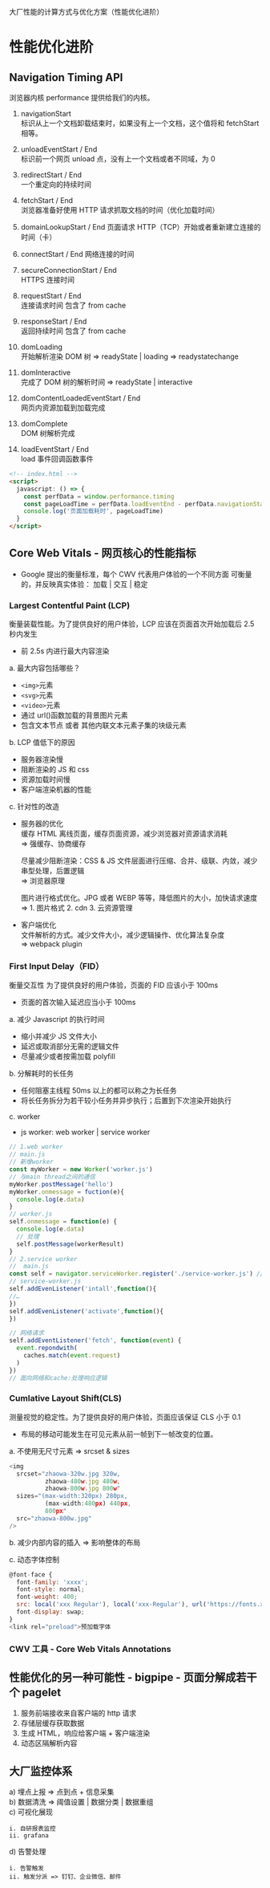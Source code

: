 大厂性能的计算方式与优化方案（性能优化进阶）

# 性能优化进阶

## Navigation Timing API

浏览器内核 performance 提供给我们的内核。

1. navigationStart  
   标识从上一个文档卸载结束时，如果没有上一个文档，这个值将和 fetchStart 相等。

2. unloadEventStart / End  
   标识前一个网页 unload 点，没有上一个文档或者不同域，为 0

3. redirectStart / End  
   一个重定向的持续时间

4. fetchStart / End  
   浏览器准备好使用 HTTP 请求抓取文档的时间（优化加载时间）

5. domainLookupStart / End
   页面请求 HTTP（TCP）开始或者重新建立连接的时间（卡）

6. connectStart / End
   网络连接的时间

7. secureConnectionStart / End  
   HTTPS 连接时间

8. requestStart / End  
   连接请求时间 包含了 from cache

9. responseStart / End  
   返回持续时间 包含了 from cache

10. domLoading  
    开始解析渲染 DOM 树 => readyState | loading => readystatechange

11. domInteractive  
    完成了 DOM 树的解析时间 => readyState | interactive

12. domContentLoadedEventStart / End  
    网页内资源加载到加载完成

13. domComplete  
    DOM 树解析完成

14. loadEventStart / End  
    load 事件回调函数事件

```html
<!-- index.html -->
<script>
  javascript: () => {
    const perfData = window.performance.timing
    const pageLoadTime = perfData.loadEventEnd - perfData.navigationStart
    console.log('页面加载耗时', pageLoadTime)
  }
</script>
```

## Core Web Vitals - 网页核心的性能指标

- Google 提出的衡量标准，每个 CWV 代表用户体验的一个不同方面
  可衡量的，并反映真实体验：
  加载 | 交互 | 稳定

### Largest Contentful Paint (LCP)

衡量装载性能。为了提供良好的用户体验，LCP 应该在页面首次开始加载后 2.5 秒内发生

- 前 2.5s 内进行最大内容渲染

a. 最大内容包括哪些？

- `<img>`元素
- `<svg>`元素
- `<video>`元素
- 通过 url()函数加载的背景图片元素
- 包含文本节点 或者 其他内联文本元素子集的块级元素

b. LCP 值低下的原因

- 服务器渲染慢
- 阻断渲染的 JS 和 css
- 资源加载时间慢
- 客户端渲染机器的性能

c. 针对性的改造

- 服务器的优化  
  缓存 HTML 离线页面，缓存页面资源，减少浏览器对资源请求消耗  
  => 强缓存、协商缓存

  尽量减少阻断渲染：CSS & JS 文件层面进行压缩、合并、级联、内敛，减少串型处理，后置逻辑  
  => 浏览器原理

  图片进行格式优化。JPG 或者 WEBP 等等，降低图片的大小，加快请求速度  
  => 1. 图片格式 2. cdn 3. 云资源管理

- 客户端优化  
  文件解析的方式。减少文件大小，减少逻辑操作、优化算法复杂度  
  => webpack plugin

### First Input Delay（FID）

衡量交互性 为了提供良好的用户体验，页面的 FID 应该小于 100ms

- 页面的首次输入延迟应当小于 100ms

a. 减少 Javascript 的执行时间

- 缩小并减少 JS 文件大小
- 延迟或取消部分无需的逻辑文件
- 尽量减少或者按需加载 polyfill

b. 分解耗时的长任务

- 任何阻塞主线程 50ms 以上的都可以称之为长任务
- 将长任务拆分为若干较小任务并异步执行；后置到下次渲染开始执行

c. worker

- js worker: web worker | service worker

```js
// 1.web worker
// main.js
// 新增worker
const myWorker = new Worker('worker.js')
// 与main thread之间的通信
myWorker.postMessage('hello')
myWorker.onmessage = fuction(e){
  console.log(e.data)
}
// worker.js
self.onmessage = function(e) {
  console.log(e.data)
  // 处理
  self.postMessage(workerResult)
}
// 2.service worker
//  main.js
const self = navigator.serviceWorker.register('./service-worker.js') // ---------------------------------------------------------------------to do
// service-worker.js
self.addEvenListener('intall',function(){
//…
})
self.addEvenListener('activate',function(){
})

// 网络请求
self.addEventListener('fetch', function(event) {
  event.repondwith(
    caches.match(event.request)
  )
})
// 面向网络和cache:处理响应逻辑
```

### Cumlative Layout Shift(CLS)

测量视觉的稳定性。为了提供良好的用户体验，页面应该保证 CLS 小于 0.1

- 布局的移动可能发生在可见元素从前一帧到下一帧改变的位置。

a. 不使用无尺寸元素
=> srcset & sizes

```js
<img
  srcset="zhaowa-320w.jpg 320w,
          zhaowa-480w.jpg 480w,
          zhaowa-800w.jpg 800w"
  sizes="(max-width:320px) 280px,
          (max-width:480px) 440px,
          800px"
  src="zhaowa-800w.jpg"
/>
```

b. 减少内部内容的插入 => 影响整体的布局

c. 动态字体控制

```js
@font-face {
  font-family: 'xxxx';
  font-style: normal;
  font-weight: 400;
  src: local('xxx Regular'), local('xxx-Regular'), url('https://fonts.xxxx.com/xxx.woff2') format('woff2');
  font-display: swap;
}
<link rel="preload">预加载字体
```

### CWV 工具 - Core Web Vitals Annotations

## 性能优化的另一种可能性 - bigpipe - 页面分解成若干个 pagelet

1. 服务前端接收来自客户端的 http 请求
2. 存储层缓存获取数据
3. 生成 HTML，响应给客户端 + 客户端渲染
4. 动态区隔解析内容

## 大厂监控体系

a) 埋点上报 => 点到点 + 信息采集  
b) 数据清洗 => 阈值设置 | 数据分类 | 数据重组  
c) 可视化展现

    i. 自研报表监控
    ii. grafana

d) 告警处理

    i. 告警触发
    ii. 触发分派 => 钉钉、企业微信、邮件
